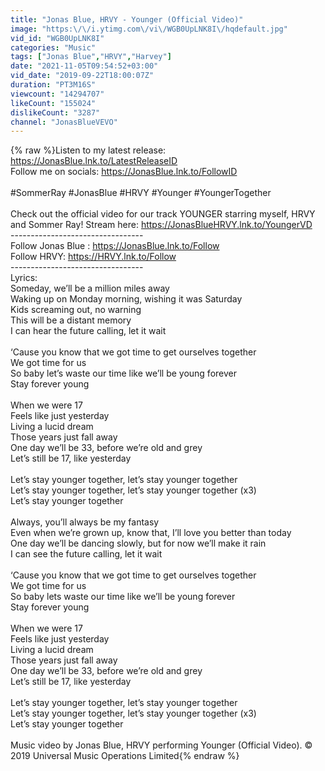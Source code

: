 ```yaml
---
title: "Jonas Blue, HRVY - Younger (Official Video)"
image: "https:\/\/i.ytimg.com\/vi\/WGB0UpLNK8I\/hqdefault.jpg"
vid_id: "WGB0UpLNK8I"
categories: "Music"
tags: ["Jonas Blue","HRVY","Harvey"]
date: "2021-11-05T09:54:52+03:00"
vid_date: "2019-09-22T18:00:07Z"
duration: "PT3M16S"
viewcount: "14294707"
likeCount: "155024"
dislikeCount: "3287"
channel: "JonasBlueVEVO"
---
```

{% raw %}Listen to my latest release: <a rel="nofollow" target="blank" href="https://JonasBlue.lnk.to/LatestReleaseID">https://JonasBlue.lnk.to/LatestReleaseID</a><br />Follow me on socials: <a rel="nofollow" target="blank" href="https://JonasBlue.lnk.to/FollowID">https://JonasBlue.lnk.to/FollowID</a><br /><br />#SommerRay #JonasBlue #HRVY #Younger #YoungerTogether<br /><br />Check out the official video for our track YOUNGER starring myself, HRVY and Sommer Ray! Stream here: <a rel="nofollow" target="blank" href="https://JonasBlueHRVY.lnk.to/YoungerVD">https://JonasBlueHRVY.lnk.to/YoungerVD</a><br />---------------------------------<br />Follow Jonas Blue : <a rel="nofollow" target="blank" href="https://JonasBlue.lnk.to/Follow">https://JonasBlue.lnk.to/Follow</a> <br />Follow HRVY: <a rel="nofollow" target="blank" href="https://HRVY.lnk.to/Follow">https://HRVY.lnk.to/Follow</a><br />---------------------------------<br />Lyrics:<br />Someday, we’ll be a million miles away<br />Waking up on Monday morning, wishing it was Saturday<br />Kids screaming out, no warning<br />This will be a distant memory<br />I can hear the future calling, let it wait<br /><br />‘Cause you know that we got time to get ourselves together<br />We got time for us<br />So baby let’s waste our time like we’ll be young forever<br />Stay forever young<br /><br />When we were 17<br />Feels like just yesterday<br />Living a lucid dream<br />Those years just fall away<br />One day we’ll be 33, before we’re old and grey<br />Let’s still be 17, like yesterday<br /><br />Let’s stay younger together, let’s stay younger together<br />Let’s stay younger together, let’s stay younger together (x3)<br />Let’s stay younger together<br /><br />Always, you’ll always be my fantasy<br />Even when we’re grown up, know that, I’ll love you better than today<br />One day we’ll be dancing slowly, but for now we’ll make it rain<br />I can see the future calling, let it wait<br /><br />‘Cause you know that we got time to get ourselves together<br />We got time for us<br />So baby lets waste our time like we’ll be young forever<br />Stay forever young<br /><br />When we were 17<br />Feels like just yesterday<br />Living a lucid dream<br />Those years just fall away<br />One day we’ll be 33, before we’re old and grey<br />Let’s still be 17, like yesterday<br /><br />Let’s stay younger together, let’s stay younger together<br />Let’s stay younger together, let’s stay younger together (x3)<br />Let’s stay younger together<br /><br />Music video by Jonas Blue, HRVY performing Younger (Official Video). © 2019 Universal Music Operations Limited{% endraw %}
